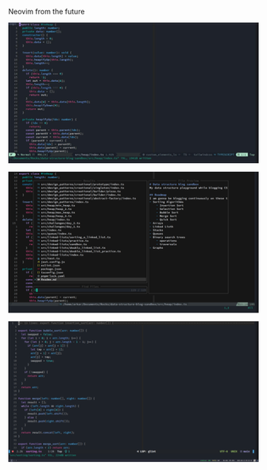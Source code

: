  Neovim from the future 

![Preview](https://raw.githubusercontent.com/Riley1101/nvim-from-future/v2/preview/preview.jpg)


![Plugins](https://raw.githubusercontent.com/Riley1101/nvim-from-future/v2/preview/telescope.png)

![Plugins](https://raw.githubusercontent.com/Riley1101/nvim-from-future/v2/preview/react.png)


